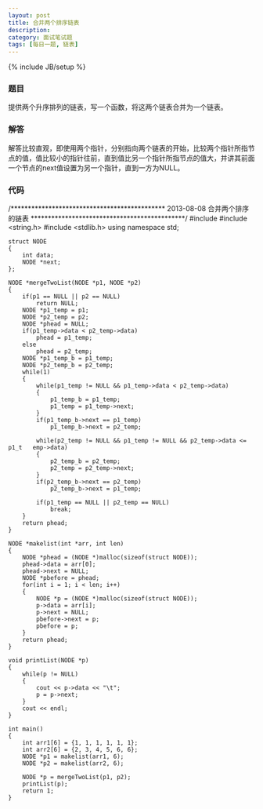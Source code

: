 ```yaml
---
layout: post
title: 合并两个排序链表
description:
category: 面试笔试题
tags: [每日一题, 链表]
---
```

{% include JB/setup %}

### 题目
提供两个升序排列的链表，写一个函数，将这两个链表合并为一个链表。

### 解答
解答比较直观，即使用两个指针，分别指向两个链表的开始，比较两个指针所指节点的值，值比较小的指针往前，直到值比另一个指针所指节点的值大，并讲其前面一个节点的next值设置为另一个指针，直到一方为NULL。

### 代码
  /*********************************************
	2013-08-08 合并两个排序的链表
	*********************************************/
	#include <iostream>
	#include <string.h>
	#include <stdlib.h>
	using namespace std;

	struct NODE
	{
		int data;
		NODE *next;
	};

	NODE *mergeTwoList(NODE *p1, NODE *p2)
	{
		if(p1 == NULL || p2 == NULL)
			return NULL;
		NODE *p1_temp = p1;
		NODE *p2_temp = p2;
		NODE *phead = NULL;
		if(p1_temp->data < p2_temp->data)
			phead = p1_temp;
		else
			phead = p2_temp;
		NODE *p1_temp_b = p1_temp;
		NODE *p2_temp_b = p2_temp;
		while(1)
		{
			while(p1_temp != NULL && p1_temp->data < p2_temp->data)
			{
				p1_temp_b = p1_temp;
				p1_temp = p1_temp->next;
			}
			if(p1_temp_b->next == p1_temp)
				p1_temp_b->next = p2_temp;
			
			while(p2_temp != NULL && p1_temp != NULL && p2_temp->data <= p1_t	emp->data)
			{
				p2_temp_b = p2_temp;
				p2_temp = p2_temp->next;
			}
			if(p2_temp_b->next == p2_temp)
				p2_temp_b->next = p1_temp;
	
			if(p1_temp == NULL || p2_temp == NULL)
				break;
		}
		return phead;
	}

	NODE *makelist(int *arr, int len)
	{
		NODE *phead = (NODE *)malloc(sizeof(struct NODE));
		phead->data = arr[0];
		phead->next = NULL;
		NODE *pbefore = phead;
		for(int i = 1; i < len; i++)
		{
			NODE *p = (NODE *)malloc(sizeof(struct NODE));
			p->data = arr[i];
			p->next = NULL;
			pbefore->next = p;
			pbefore = p;
		}
		return phead;
	}

	void printList(NODE *p)
	{
		while(p != NULL)
		{
			cout << p->data << "\t";
			p = p->next;
		}
		cout << endl;
	}	
	
	int main()
	{
		int arr1[6] = {1, 1, 1, 1, 1, 1};
		int arr2[6] = {2, 3, 4, 5, 6, 6};
		NODE *p1 = makelist(arr1, 6);
		NODE *p2 = makelist(arr2, 6);
	
		NODE *p = mergeTwoList(p1, p2);
		printList(p);
		return 1;
	}
